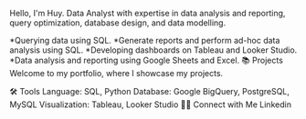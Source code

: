

Hello, I'm Huy. Data Analyst with expertise in data analysis and reporting, query optimization, database design, and data modelling.

*Querying data using SQL.
*Generate reports and perform ad-hoc data analysis using SQL.
*Developing dashboards on Tableau and Looker Studio.
*Data analysis and reporting using Google Sheets and Excel.
📚 Projects
Welcome to my portfolio, where I showcase my projects.

🛠️ Tools
Language: SQL, Python
Database: Google BigQuery, PostgreSQL, MySQL
Visualization: Tableau, Looker Studio
👋🏻 Connect with Me
Linkedin
